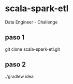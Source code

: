 # scala-spark-etl
Data Engineer - Challenge


## paso 1
git clone scala-spark-etl.git

## paso 2
./gradlew idea



